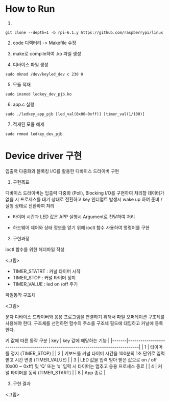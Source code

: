 # How to Run
1. 
```
git clone --depth=1 -b rpi-6.1.y https://github.com/raspberrypi/linux
```
2. code 디렉터리 -> Makefile <KDIR> 수정

3. make로 compile하여 .ko 파일 생성

4. 디바이스 파일 생성
```
sudo mknod /dev/keyled_dev c 230 0
```
5. 모듈 적재
```
sudo insmod ledkey_dev_pjb.ko
```
6. app.c 실행
```
sudo ./ledkey_app_pjb [led_val(0x00~0xff)] [timer_val(1/100)]
```
7. 적재된 모듈 해제
```
sudo rmmod ledkey_dev_pjb
```

# Device driver 구현
입출력 다중화와 블록킹 I/O를 활용한 디바이스 드라이버 구현

1. 구현목표

디바이스 드라이버는 입출력 다중화 (Poll), Blocking I/O를 구현하여 처리할 데이터가 없을 시 
프로세스를 대기 상태로 전환하고 key 인터럽트 발생시 wake up 하여 준비 / 실행 상태로 전환하여 처리

* 타이머 시간과 LED 값은 APP 실행시 Argument로 전달하여 처리

* 하드웨어 제어와 상태 정보를 얻기 위해 ioctl 함수 사용하여 명령어를 구현

2. 구현과정

ioctl 함수를 위한 헤더파일 작성

<그림>
 - TIMER_STATRT : 커널 타이머 시작
 - TIMER_STOP : 커널 타이머 정지
 - TIMER_VALUE : led on /off 주기

파일동작 구조체

<그림>

문자 디바이스 드라이버와 응용 프로그램을 연결하기 위해서 파일 오퍼레이션 구조체를 사용해야 한다. 구조체를 선언하면 함수의 주소를 구조체 필드에 대입하고 커널에 등록한다.

키 값에 따른 동작 구분
| key  | key 값에 해당하는 기능                                                                    |
|-------|-----------------------------------------------------------------------------------|
| 1     | 타이머를 정지 (TIMER_STOP)                                                              |
| 2     | 키보드롤 커널 타이머 시간을 100분의 1초 단위로 입력 받고 시간 변경 (TIMER_VALUE)                            |
| 3     | LED 값을 입력 받아 받은 값으로 on / off (0x00 ~ 0xff) 및 ‘Q’ 또는 ‘q’ 입력 시  타이머는 멈추고 응용 프로세스 종료 |
| 4     | 커널 타이머를 동작 (TIMER_START)                                                          |
| 8     | App 종료                                                                            |

3. 구현 결과

<그림>